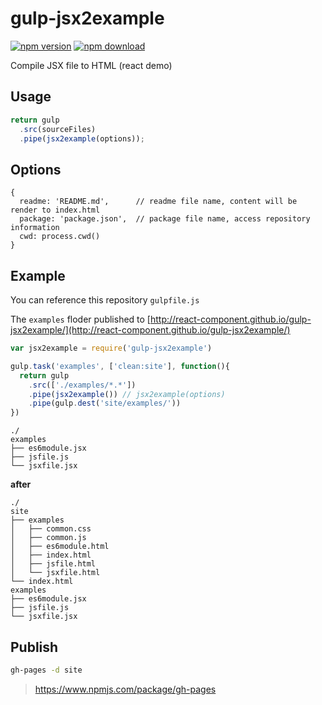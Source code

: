 gulp-jsx2example
================

[![npm version](http://img.shields.io/npm/v/gulp-jsx2example.svg)](https://www.npmjs.org/package/gulp-jsx2example)
[![npm download](http://img.shields.io/npm/dm/gulp-jsx2example.svg)](https://www.npmjs.org/package/gulp-jsx2example)

Compile JSX file to HTML (react demo)

## Usage

```js
return gulp
  .src(sourceFiles)
  .pipe(jsx2example(options));
```

## Options

```
{
  readme: 'README.md',      // readme file name, content will be render to index.html
  package: 'package.json',  // package file name, access repository information 
  cwd: process.cwd()
}
```

## Example
You can reference this repository `gulpfile.js`

The `examples` floder published to [http://react-component.github.io/gulp-jsx2example/](http://react-component.github.io/gulp-jsx2example/)

```js
var jsx2example = require('gulp-jsx2example')

gulp.task('examples', ['clean:site'], function(){
  return gulp
    .src(['./examples/*.*'])
    .pipe(jsx2example()) // jsx2example(options)
    .pipe(gulp.dest('site/examples/'))
})
```


```
./
examples
├── es6module.jsx
├── jsfile.js
└── jsxfile.jsx
```

**after**

```
./
site
├── examples
│   ├── common.css
│   ├── common.js
│   ├── es6module.html
│   ├── index.html
│   ├── jsfile.html
│   └── jsxfile.html
└── index.html
examples
├── es6module.jsx
├── jsfile.js
└── jsxfile.jsx

```

## Publish

```bash
gh-pages -d site
```

> https://www.npmjs.com/package/gh-pages
